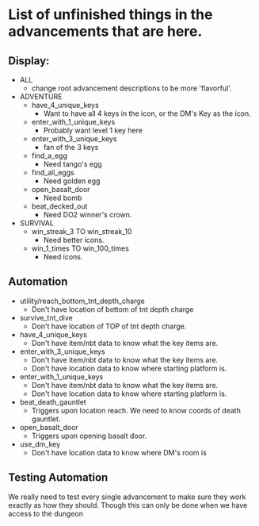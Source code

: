 # List of unfinished things in the advancements that are here.


## Display:
 - ALL
   - change root advancement descriptions to be more 'flavorful'.
 - ADVENTURE
   - have_4_unique_keys 
     - Want to have all 4 keys in the icon, or the DM's Key as the icon.
   - enter_with_1_unique_keys
     - Probably want level 1 key here
   - enter_with_3_unique_keys
     - fan of the 3 keys
   - find_a_egg
     - Need tango's egg
   - find_all_eggs
     - Need golden egg
   - open_basalt_door
     - Need bomb
   - beat_decked_out
     - Need DO2 winner's crown.
 - SURVIVAL
   - win_streak_3 TO win_streak_10
       - Need better icons.
   - win_1_times TO win_100_times
       - Need icons.
   


## Automation
 - utility/reach_bottom_tnt_depth_charge
   - Don't have location of bottom of tnt depth charge
 - survive_tnt_dive
   - Don't have location of TOP of tnt depth charge.
 - have_4_unique_keys
   - Don't have item/nbt data to know what the key items are.
 - enter_with_3_unique_keys
    - Don't have item/nbt data to know what the key items are.
    - Don't have location data to know where starting platform is.
 - enter_with_1_unique_keys
    - Don't have item/nbt data to know what the key items are.
    - Don't have location data to know where starting platform is.
 - beat_death_gauntlet
   - Triggers upon location reach. We need to know coords of death gauntlet.
 - open_basalt_door
   - Triggers upon opening basalt door.
 - use_dm_key
   - Don't have location data to know where DM's room is
 

## Testing Automation
We really need to test every single advancement to make sure they work exactly as how they should. Though this can only be done when we have access to the dungeon
